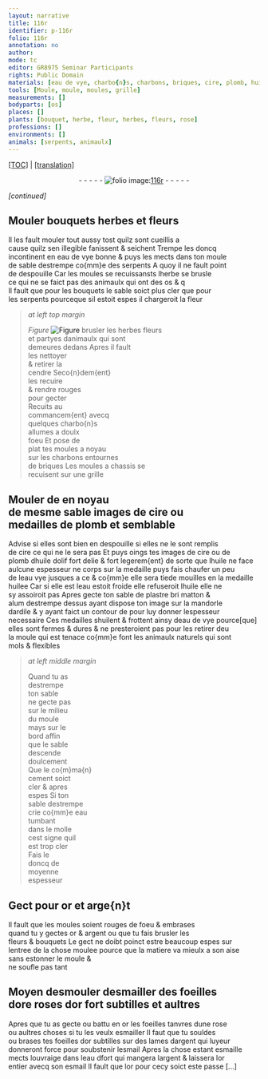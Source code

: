 ```yaml
---
layout: narrative
title: 116r
identifier: p-116r
folio: 116r
annotation: no
author:
mode: tc
editor: GR8975 Seminar Participants
rights: Public Domain
materials: [eau de vye, charbo{n}s, charbons, briques, cire, plomb, huile dolif, huile, eau vye, eau, plastre, alum, cement, or, arge{n}t, argent, desmouler, esmaille, esmail, eau dfort]
tools: [Moule, moule, moules, grille]
measurements: []
bodyparts: [os]
places: []
plants: [bouquet, herbe, fleur, herbes, fleurs, rose]
professions: []
environments: []
animals: [serpents, animaulx]
---
```


<p><a href="{{ site.baseurl }}/diplomatic/" target="_blank">[TOC]</a> | <a href="{{ site.baseurl }}/texts/p-116r_tl/ target="_blank"">[translation]</a></p><div class="folio" align="center">- - - - - <a href="http://gallica.bnf.fr/ark:/12148/btv1b10500001g/f237.image" target="_blank"><img src="https://cu-mkp.github.io/2017-workshop-edition/assets/photo-icon.png" alt="folio image: " style="display:inline-block; margin-bottom:-3px;"/>116r</a> - - - - - </div>  
 
*[continued]*
  

## <span class="tl">Moule</span>r <span class="pa">bouquet</span>s <span class="pa">herbe</span>s et <span class="pa">fleur</span>s

 
 Il les fault <span class="tl">moule</span>r tout aussy tost quilz sont cueillis a<br/> cause quilz sen <span class="del">illegible</span> fanissent & seichent Trempe les doncq<br/> incontinent en <span class="m">eau de vye</span> bonne & puys les mects dans ton <span class="tl">moule</span><br/> de sable destrempe co{mm}e des <span class="al">serpents</span> A quoy il ne fault point<br/> de despouille Car les <span class="tl">moules</span> se recui<span class="del">s</span>sans<span class="add">ts</span> lherbe se brusle<br/> ce qui ne se faict pas des <span class="al">animaulx</span> qui ont des <span class="bp">os</span> <span class="del">& q</span><br/> Il fault que pour les bouquets le sable soict plus cler que pour<br/> les <span class="al">serpents</span> pourceque sil estoit espes il chargeroit la <span class="pa">fleur</span> 
 
> *at left top margin*
> 
> 
>   
> *Figure*
> <a href="https://drive.google.com/open?id=0B9-oNrvWdlO5SEdPVDdsS2dEUmM" target="_blank"><img src="https://cu-mkp.github.io/GR8975-edition/assets/photo-icon.png" alt="Figure" style="display:inline-block; margin-bottom:-3px;"/></a>
 brusler les <span class="pa">herbes</span> <span class="pa">fleurs</span><br/> et partyes d<span class="al">animaulx</span> qui sont<br/> demeures dedans Apres il fault<br/> les nettoyer<br/> & retirer la<br/> cendre Seco{n}dem{ent}<br/> les recuire<br/> & rendre rouges<br/> pour gecter<br/> Recuits au<br/> commancem{ent} avecq<br/> quelques <span class="m">charbo{n}s</span><br/> allumes a doulx<br/> foeu Et pose de<br/> plat tes <span class="tl">moule</span>s a noyau<br/> sur les <span class="m">charbons</span> entournes<br/> de <span class="m">briques</span> Les <span class="tl">moule</span>s a chassis se<br/> recuisent sur une <span class="tl">grille</span> 
 
 
  

## <span class="tl">Moule</span>r <span class="del">de</span> en noyau<br/> de mesme sable images de <span class="m">cire</span> ou<br/> medailles de <span class="m">plomb</span> et semblable

 
 Advise si elles sont bien en despouille si elles ne le sont remplis<br/> de <span class="m">cire</span> ce qui ne le sera pas Et puys oings tes images de <span class="m">cire</span> ou de<br/> <span class="m">plomb</span> d<span class="m">huile dolif</span> fort delie & fort legerem{ent} de sorte que l<span class="m">huile</span> ne face<br/> aulcune espesseur ne corps sur la medaille puys fais chaufer un peu<br/> de l<span class="m">eau vye</span> <span class="del">jusques a ce</span> & co{mm}e elle sera tiede mouilles en la medaille<br/> huilee Car si <span class="del">elle est</span> l<span class="m">eau</span> estoit froide elle refuseroit l<span class="m">huile</span> elle ne<br/> sy assoiroit pas Apres gecte ton sable de <span class="m">plastre</span> <span class="del">bri</span> matton &<br/> <span class="m">alum</span> destrempe dessus ayant dispose ton image sur la mandorle<br/> dardile & y ayant faict un contour <span class="del">de</span> pour luy donner lespesseur<br/> necessaire Ces medailles s<span class="m">huile</span>nt & frottent ainsy d<span class="m">e<span class="add">au de</span> vye</span> pource[que]<br/> elles sont fermes & dures & ne presteroient pas pour les retirer d<span class="del">e</span>u<br/> <span class="del">la</span> <span class="tl">moule</span> qui est tenace co{mm}e font les <span class="al">animaulx</span> naturels qui sont<br/> mols & flexibles 
 
> *at left middle margin*
> 
> 
>   Quand tu as<br/> destrempe<br/> ton sable<br/> ne gecte pas<br/> sur le milieu<br/> du <span class="tl">moule</span><br/> mays sur le<br/> bord affin<br/> que le sable<br/> descende<br/> doulcement<br/> Que le co{m}ma{n}<br/> <span class="m">cement</span> soict<br/> cler & apres<br/> espes Si ton<br/> sable destrempe<br/> crie co{mm}e <span class="m">eau</span><br/> tumbant<br/> dans le molle<br/> cest signe quil<br/> est trop cler<br/> Fais le<br/> doncq de<br/> moyenne<br/> espesseur 
 
 
  

## Gect pour <span class="m">or</span> et <span class="m">arge{n}t</span>

 
 Il fault que les <span class="tl">moule</span>s soient rouges de foeu & embrases<br/> quand tu y gectes <span class="m">or</span> & <span class="m">argent</span> ou que tu fais brusler les<br/> <span class="pa">fleur</span>s & <span class="pa">bouquet</span>s Le gect ne doibt poinct estre beaucoup espes sur<br/> lentree de la chose moulee pource que la matiere va mieulx a son aise<br/> sans estonner le <span class="tl">moule</span> &<br/> ne soufle pas tant 
 
 
  

## Moyen <span class="del"><span class="m">desmouler</span></span> d<span class="m">esmaille</span>r des foeilles<br/> d<span class="del">or</span>e <span class="pa">rose</span>s d<span class="m">or</span> fort subtilles et aultres

 
 Apres que tu as gecte ou battu en <span class="m">or</span> les foeilles tanvres dune rose<br/> ou aultres choses si tu les veulx esmailler Il faut que tu souldes<br/> ou brases tes foeilles d<span class="m">or</span> subtilles sur des lames d<span class="m">argent</span> qui l<span class="del">uy</span>eur<br/> donneront force pour soubstenir l<span class="m">esmail</span> Apres la chose estant esmaille<br/> mects louvraige dans l<span class="m">eau <span class="del">d</span>fort</span> qui mangera l<span class="m">argent</span> & laissera l<span class="m">or</span><br/> entier avecq son <span class="m">esmail</span> Il fault que l<span class="m">or</span> pour cecy soict este passe [...] 
 
